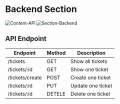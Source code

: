 # Backend Section

![Content-API](https://img.shields.io/badge/content-API-green.svg)
![Section-Backend](https://img.shields.io/badge/section-backend-lightgrey.svg)

## API Endpoint

| Endpoint        | Method | Description                            |
| --------------- | ------ | ---------------------------------------|
| /tickets        | GET    | Show all tickets                       |
| /tickets/:id    | GET    | Show one ticket                        |
| /tickets/create | POST   | Create one ticket                      |
| /tickets/:id    | PUT    | Update one ticket                      |
| /tickets/:id    | DETELE | Delete one ticket                      |
